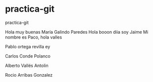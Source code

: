 # practica-git
practica-git

Hola muy buenas
María Galindo Paredes
Hola booon diia soy Jaime
Mi nombre es Paco, hola valles

Pablo ortega revilla ey

Carlos Conde Polanco

Alberto Vallés Antolin

Rocio Arribas Gonzalez
